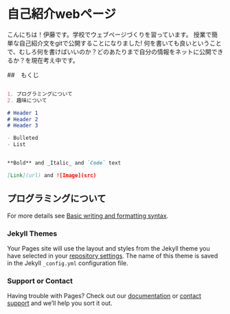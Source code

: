 # 自己紹介webページ

こんにちは！伊藤です。学校でウェブページづくりを習っています。
授業で簡単な自己紹介文をgitで公開することになりました!
何を書いても良いということで、むしろ何を書けばいいのか？どのあたりまで自分の情報をネットに公開できるか？を現在考え中です。

##　もくじ
```markdown

1. プログラミングについて
2. 趣味について

# Header 1
# Header 2
# Header 3

- Bulleted
- List


**Bold** and _Italic_ and `Code` text

[Link](url) and ![Image](src)
```

## プログラミングについて


For more details see [Basic writing and formatting syntax](https://docs.github.com/en/github/writing-on-github/getting-started-with-writing-and-formatting-on-github/basic-writing-and-formatting-syntax).

### Jekyll Themes

Your Pages site will use the layout and styles from the Jekyll theme you have selected in your [repository settings](https://github.com/karuiisi/20220422/settings/pages). The name of this theme is saved in the Jekyll `_config.yml` configuration file.

### Support or Contact

Having trouble with Pages? Check out our [documentation](https://docs.github.com/categories/github-pages-basics/) or [contact support](https://support.github.com/contact) and we’ll help you sort it out.
